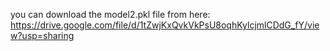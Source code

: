 you can download the model2.pkl file from here: https://drive.google.com/file/d/1tZwjKxQvkVkPsU8oqhKylcjmlCDdG_fY/view?usp=sharing
